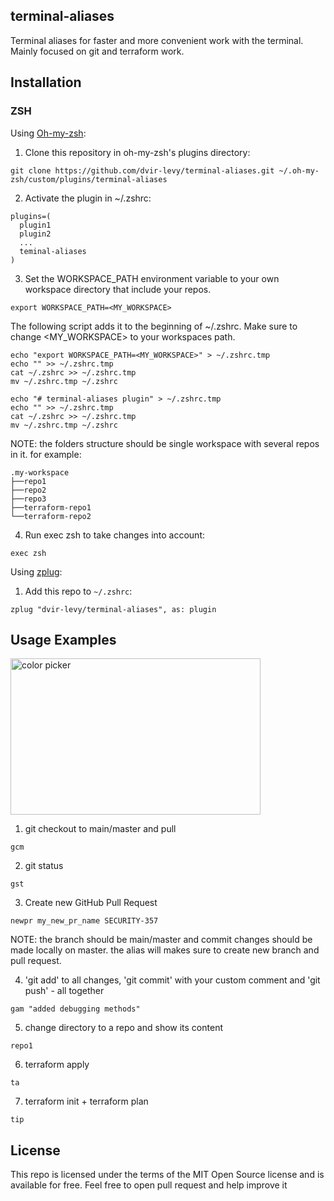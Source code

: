 ## terminal-aliases

Terminal aliases for faster and more convenient work with the terminal. Mainly focused on git and terraform work.


## Installation

### ZSH

Using [Oh-my-zsh](https://github.com/robbyrussell/oh-my-zsh):
1. Clone this repository in oh-my-zsh's plugins directory:
```
git clone https://github.com/dvir-levy/terminal-aliases.git ~/.oh-my-zsh/custom/plugins/terminal-aliases
```

2. Activate the plugin in ~/.zshrc:
```
plugins=(
  plugin1
  plugin2
  ...
  teminal-aliases
)
```

3. Set the WORKSPACE_PATH environment variable to your own workspace directory that include your repos.
```
export WORKSPACE_PATH=<MY_WORKSPACE>
```

The following script adds it to the beginning of ~/.zshrc. Make sure to change <MY_WORKSPACE> to your workspaces path.
```
echo "export WORKSPACE_PATH=<MY_WORKSPACE>" > ~/.zshrc.tmp
echo "" >> ~/.zshrc.tmp
cat ~/.zshrc >> ~/.zshrc.tmp
mv ~/.zshrc.tmp ~/.zshrc

echo "# terminal-aliases plugin" > ~/.zshrc.tmp
echo "" >> ~/.zshrc.tmp
cat ~/.zshrc >> ~/.zshrc.tmp
mv ~/.zshrc.tmp ~/.zshrc
```

NOTE: the folders structure should be single workspace with several repos in it.
for example:
```
.my-workspace
├──repo1
├──repo2
├──repo3
├──terraform-repo1
└──terraform-repo2
```

4. Run exec zsh to take changes into account:
```
exec zsh
```

Using [zplug](https://github.com/zplug/zplug):

1. Add this repo to `~/.zshrc`:
```
zplug "dvir-levy/terminal-aliases", as: plugin
```

## Usage Examples
<img width="400" height="250" alt="color picker" src="https://github.com/dvir-levy/terminal-aliases/assets/79982395/a04d81c9-0742-4997-982e-1bb883846d86" />

1. git checkout to main/master and pull
```
gcm
```


2. git status
```
gst
```


3. Create new GitHub Pull Request
```
newpr my_new_pr_name SECURITY-357
```
NOTE: the branch should be main/master and commit changes should be made locally on master. the alias will makes sure to create new branch and pull request.


4. 'git add' to all changes, 'git commit' with your custom comment and 'git push' - all together
```
gam "added debugging methods"
```

5. change directory to a repo and show its content
```
repo1
```

6. terraform apply
```
ta
```

7. terraform init + terraform plan
```
tip
```

## License

This repo is licensed under the terms of the MIT Open Source
license and is available for free.
Feel free to open pull request and help improve it
